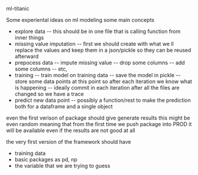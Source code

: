 ml-titanic

Some experiental ideas on ml modeling 
some main concepts
- explore data 
-- this should be in one file that is calling function from inner things
- missing value imputation
-- first we should create with what we ll replace the values and keep them in a json/pickle so they can be reused afterward
- prepocess data
-- impute missing value
-- drop some columns
-- add some columns
-- etc,
- training
-- train model on training data
-- save the model in pickle
-- store some data points at this point so after each iteration we know what is happening
-- ideaily commit in each iteration after all the files are changed so we have a trace
- predict new data point 
-- possibly a function/rest to make the prediction both for a dataframe and a single object


even the first verison of package should give generate results
this might be even random 
meaning that from the first time we push package into PROD it will be available even if the results are not good at all

the very first version of the framework should have
- training data
- basic packages as pd, np
- the variable that we are trying to guess